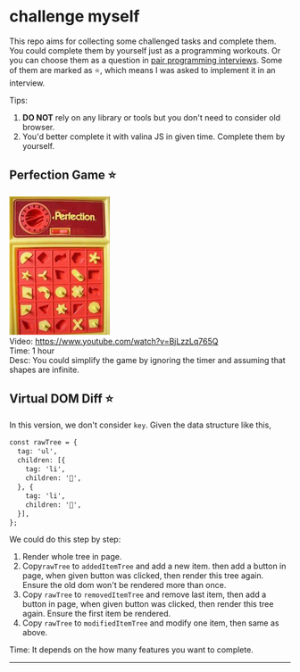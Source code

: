 # challenge myself

This repo aims for collecting some challenged tasks and complete them.
You could complete them by yourself just as a programming workouts.  Or you can choose them as a question in [pair programming interviews](https://medium.freecodecamp.org/things-ive-learned-from-pair-programming-interviews-35a4db7d7443).
Some of them are marked as ⭐, which means I was asked to implement it in an interview.

Tips:
1. **DO NOT** rely on any library or tools but you don't need to consider old browser.
2. You'd better complete it with valina JS in given time.  Complete them by yourself.
 

## Perfection Game ⭐️   
![Perfection Game](./perfection-game/shortcut.jpg)  
Video: https://www.youtube.com/watch?v=BjLzzLq765Q   
Time: 1 hour   
Desc: You could simplify the game by ignoring the timer and assuming that shapes are infinite. 

## Virtual DOM Diff ⭐
In this version, we don't consider `key`. Given the data structure like this, 
```
const rawTree = {
  tag: 'ul',
  children: [{
    tag: 'li',
    children: '🍎',
  }, {
    tag: 'li',
    children: '🍇',
  }],
};
```
We could do this step by step:
1. Render whole tree in page.
2. Copy`rawTree` to `addedItemTree` and add a new item. then add a button in page, 
when given button was clicked, then render this tree again. Ensure the old dom won't be rendered more than once.
3. Copy `rawTree` to `removedItemTree` and remove last item, then add a button in page,
when given button was clicked, then render this tree again. Ensure the first item be rendered.
4. Copy `rawTree` to `modifiedItemTree` and modify one item, then same as above.

Time: It depends on the how many features you want to complete.  

--------
